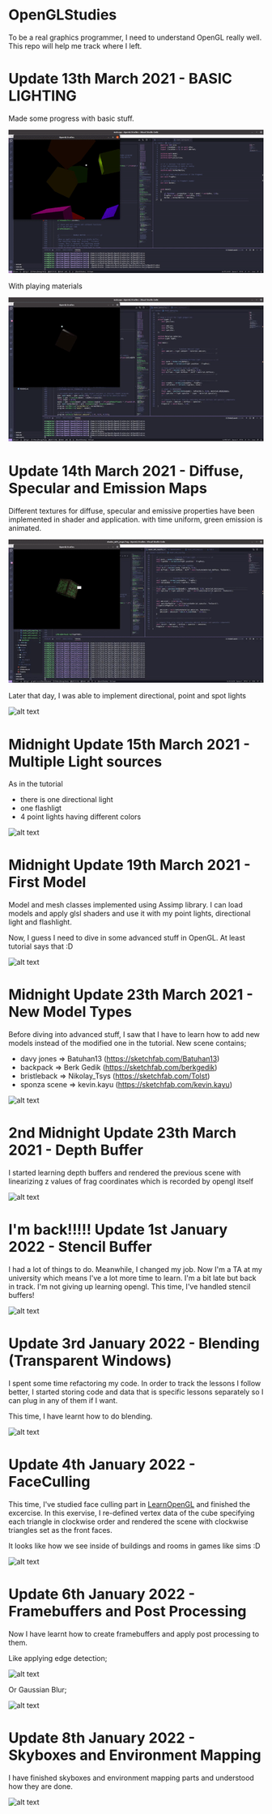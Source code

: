 # OpenGLStudies
To be a real graphics programmer, I need to understand OpenGL really well. This repo will help me track where I left.

# Update 13th March 2021 - BASIC LIGHTING

Made some progress with basic stuff.

![alt text](./gifs/specular.gif)

With playing materials

![alt text](./gifs/specular_material.gif)

# Update 14th March 2021 - Diffuse, Specular and Emission Maps

Different textures for diffuse, specular and emissive properties have been implemented in shader and application. with time uniform, green emission is animated.

![alt text](./gifs/textureMaps.gif)


Later that day, I was able to implement directional, point and spot lights

![alt text](./gifs/spot_light.gif)

# Midnight Update 15th March 2021 - Multiple Light sources

As in the tutorial

* there is one directional light
* one flashligt
* 4 point lights having different colors

![alt text](./gifs/multiple_lights.gif)


# Midnight Update 19th March 2021 - First Model

Model and mesh classes implemented using Assimp library. I can load models and apply glsl shaders and use it with my point lights, directional light and flashlight. 

Now, I guess I need to dive in some advanced stuff in OpenGL. At least tutorial says that :D

![alt text](./gifs/model.gif)


# Midnight Update 23th March 2021 - New Model Types

Before diving into advanced stuff, I saw that I have to learn how to add new models instead of the modified one in the tutorial. New scene contains;

  *  davy jones    => Batuhan13 (https://sketchfab.com/Batuhan13)
  *  backpack      => Berk Gedik (https://sketchfab.com/berkgedik)
  *  bristleback   => Nikolay_Tsys (https://sketchfab.com/Tolst)
  *  sponza scene  => kevin.kayu (https://sketchfab.com/kevin.kayu)

![alt text](./gifs/new_model_types.gif)

# 2nd Midnight Update 23th March 2021 - Depth Buffer

I started learning depth buffers and rendered the previous scene with linearizing
z values of frag coordinates which is recorded by opengl itself


![alt text](./gifs/depth_buffer.gif)


# I'm back!!!!! Update 1st January 2022 - Stencil Buffer

I had a lot of things to do. Meanwhile, I changed my job. Now I'm a TA at my university which means I've a lot more time to learn. I'm a bit late but back in track. I'm not giving up learning opengl. This time, I've handled stencil buffers!

![alt text](./gifs/stencilBuffer.gif)


# Update 3rd January 2022 - Blending (Transparent Windows)

I spent some time refactoring my code. In order to track the lessons I follow better, I started
storing code and data that is specific lessons separately so I can plug in any of them if I want.

This time, I have learnt how to do blending.

![alt text](./gifs/transparentWindows.gif)


# Update 4th January 2022 - FaceCulling

This time, I've studied face culling part in [LearnOpenGL](https://learnopengl.com/Advanced-OpenGL/Face-culling) and finished the excercise. In this exervise, I re-defined vertex data of the cube specifying each triangle in clockwise order and rendered the scene with clockwise triangles set as the front faces.

It looks like how we see inside of buildings and rooms in games like sims :D

![alt text](./gifs/faceCulling.gif)



# Update 6th January 2022 - Framebuffers and Post Processing

Now I have learnt how to create framebuffers and apply post processing to them.

Like applying edge detection;

![alt text](./gifs/edgeDetectionKernel.gif)

Or Gaussian Blur;

![alt text](./gifs/blurKernel.gif)


# Update 8th January 2022 - Skyboxes and Environment Mapping

I have finished skyboxes and environment mapping parts and understood how they are done.

![alt text](./gifs/environmentMappingSkybox.gif)
